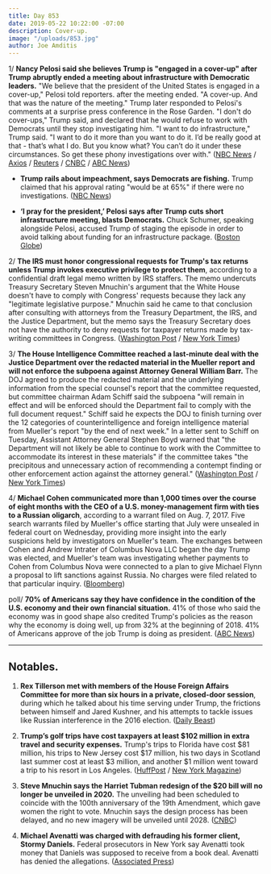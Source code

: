 ```yaml
---
title: Day 853
date: 2019-05-22 10:22:00 -07:00
description: Cover-up.
image: "/uploads/853.jpg"
author: Joe Amditis
---
```


1/ **Nancy Pelosi said she believes Trump is "engaged in a cover-up" after Trump abruptly ended a meeting about infrastructure with Democratic leaders.** "We believe that the president of the United States is engaged in a cover-up," Pelosi told reporters. after the meeting ended. "A cover-up. And that was the nature of the meeting." Trump later responded to Pelosi's comments at a surprise press conference in the Rose Garden. "I don't do cover-ups," Trump said, and declared that he would refuse to work with Democrats until they stop investigating him. "I want to do infrastructure," Trump said. "I want to do it more than you want to do it. I’d be really good at that - that’s what I do. But you know what? You can’t do it under these circumstances. So get these phony investigations over with." ([NBC News](https://www.nbcnews.com/politics/congress/impeachment-talk-escalates-pelosi-says-trump-engaged-cover-n1008601) / [Axios](https://www.axios.com/nancy-pelosi-trump-cover-up-impeachment-83c8e14f-bf25-48b5-9d46-2fa4965b5cbb.html) / [Reuters](https://www.reuters.com/article/us-usa-trump-congress-idUSKCN1SS1R7) / [CNBC](https://www.cnbc.com/2019/05/22/i-dont-do-cover-ups-president-trump-says.html) / [ABC News](https://abcnews.go.com/Politics/mounting-pressure-pelosi-hold-emergency-impeachment-meeting-wednesday/story?id=63178175))

* **Trump rails about impeachment, says Democrats are fishing.** Trump claimed that his approval rating "would be at 65%" if there were no investigations. ([NBC News](https://www.nbcnews.com/politics/donald-trump/trump-goes-impeachment-early-morning-tweetstorm-n1008656))

* **‘I pray for the president,’ Pelosi says after Trump cuts short infrastructure meeting, blasts Democrats.** Chuck Schumer, speaking alongside Pelosi, accused Trump of staging the episode in order to avoid talking about funding for an infrastructure package. ([Boston Globe](https://www.bostonglobe.com/news/politics/2019/05/22/more-democrats-seeking-impeachment-proceedings-against-trump/Tfk9QPWbZDLsWFXA1cRYdI/story.html))

2/ **The IRS must honor congressional requests for Trump's tax returns unless Trump invokes executive privilege to protect them**, according to a confidential draft legal memo written by IRS staffers. The memo undercuts Treasury Secretary Steven Mnuchin's argument that the White House doesn't have to comply with Congress' requests because they lack any "legitimate legislative purpose." Mnuchin said he came to that conclusion after consulting with attorneys from the Treasury Department, the IRS, and the Justice Department, but the memo says the Treasury Secretary does not have the authority to deny requests for taxpayer returns made by tax-writing committees in Congress. ([Washington Post](https://www.washingtonpost.com/business/economy/confidential-draft-irs-memo-says-tax-returns-must-be-given-to-congress-unless-president-invokes-executive-privilege/2019/05/21/8ed41834-7b1c-11e9-8bb7-0fc796cf2ec0_story.html?noredirect=on) / [New York Times](https://www.nytimes.com/2019/05/21/us/politics/irs-memo-trump-taxes.html))

3/ **The House Intelligence Committee reached a last-minute deal with the Justice Department over the redacted material in the Mueller report and will not enforce the subpoena against Attorney General William Barr.** The DOJ agreed to produce the redacted material and the underlying information from the special counsel's report that the committee requested, but committee chairman Adam Schiff said the subpoena "will remain in effect and will be enforced should the Department fail to comply with the full document request." Schiff said he expects the DOJ to finish turning over the 12 categories of counterintelligence and foreign intelligence material from Mueller's report "by the end of next week." In a letter sent to Schiff on Tuesday, Assistant Attorney General Stephen Boyd warned that "the Department will not likely be able to continue to work with the Committee to accommodate its interest in these materials" if the committee takes "the precipitous and unnecessary action of recommending a contempt finding or other enforcement action against the attorney general." ([Washington Post](https://www.washingtonpost.com/world/national-security/justice-department-and-house-intelligence-panel-strike-deal-for-mueller-materials/2019/05/22/f8f2380a-7c7e-11e9-8ede-f4abf521ef17_story.html?noredirect=on) / [New York Times](https://www.nytimes.com/2019/05/22/us/politics/mueller-report-democrats.html))

4/ **Michael Cohen communicated more than 1,000 times over the course of eight months with the CEO of a U.S. money-management firm with ties to a Russian oligarch**, according to a warrant filed on Aug. 7, 2017. Five search warrants filed by Mueller's office starting that July were unsealed in federal court on Wednesday, providing more insight into the early suspicions held by investigators on Mueller's team. The exchanges between Cohen and Andrew Intrater of Columbus Nova LLC began the day Trump was elected, and Mueller's team was investigating whether payments to Cohen from Columbus Nova were connected to a plan to give Michael Flynn a proposal to lift sanctions against Russia. No charges were filed related to that particular inquiry. ([Bloomberg](https://www.bloomberg.com/news/articles/2019-05-22/michael-cohen-filings-show-950-messages-with-oligarch-s-cousin))

poll/ **70% of Americans say they have confidence in the condition of the U.S. economy and their own financial situation.** 41% of those who said the economy was in good shape also credited Trump's policies as the reason why the economy is doing well, up from 32% at the beginning of 2018. 41% of Americans approve of the job Trump is doing as president. ([ABC News](https://www.cbsnews.com/news/americans-feel-good-about-economy-and-give-trump-credit-cbs-news-poll/))

---

## Notables.

1. **Rex Tillerson met with members of the House Foreign Affairs Committee for more than six hours in a private, closed-door session**, during which he talked about his time serving under Trump, the frictions between himself and Jared Kushner, and his attempts to tackle issues like Russian interference in the 2016 election. ([Daily Beast](https://www.thedailybeast.com/rex-tillerson-secretly-meets-with-house-foreign-affairs-committee-to-talk-trump))

2. **Trump’s golf trips have cost taxpayers at least $102 million in extra travel and security expenses.** Trump's trips to Florida have cost $81 million, his trips to New Jersey cost $17 million, his two days in Scotland last summer cost at least $3 million, and another $1 million went toward a trip to his resort in Los Angeles. ([HuffPost](https://www.huffpost.com/entry/trump-golf-102-million-taxpayers_n_5ce46727e4b09b23e65a01bb) / [New York Magazine](http://nymag.com/intelligencer/2019/05/taxpayer-tab-for-trump-golf-trips-tops-usd100-million-report.html))

3. **Steve Mnuchin says the Harriet Tubman redesign of the $20 bill will no longer be unveiled in 2020.** The unveiling had been scheduled to coincide with the 100th anniversary of the 19th Amendment, which gave women the right to vote. Mnuchin says the design process has been delayed, and no new imagery will be unveiled until 2028. ([CNBC](https://www.cnbc.com/2019/05/22/harriet-tubman-20-bill-no-longer-coming-in-2020.html))

4. **Michael Avenatti was charged with defrauding his former client, Stormy Daniels.** Federal prosecutors in New York say Avenatti took money that Daniels was supposed to receive from a book deal. Avenatti has denied the allegations. ([Associated Press](https://apnews.com/a6e717dc8d224706a766b759ffded030?utm_medium=AP&utm_source=Twitter&utm_campaign=SocialFlow))